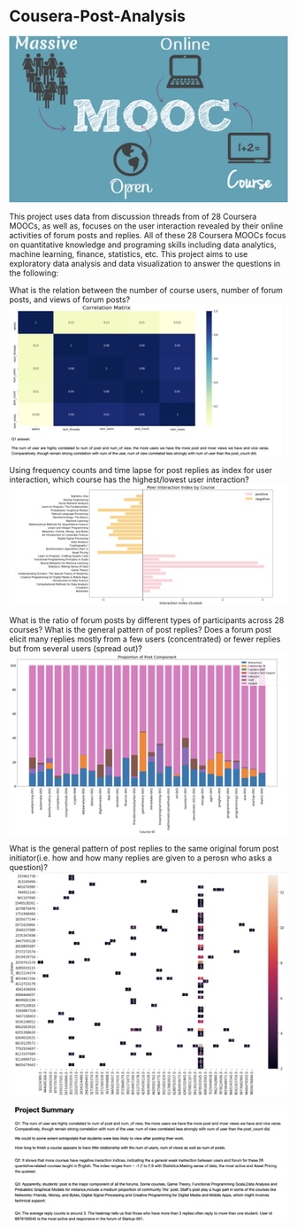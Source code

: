 # Cousera-Post-Analysis

![](Mooc.png)

This project uses data from discussion threads from of 28 Coursera MOOCs, as well as, focuses on the user interaction revealed by their online activities of forum posts and replies. All of these 28 Coursera MOOCs focus on quantitative knowledge and programing skills including data analytics, machine learning, finance, statistics, etc. This project aims to use exploratory data analysis and data visualization to answer the questions in the following:

What is the relation between the number of course users, number of forum posts, and views of forum posts?
![](p1.png)

Using frequency counts and time lapse for post replies as index for user interaction, which course has the highest/lowest user interaction?
![](p2.png)

What is the ratio of forum posts by different types of participants across 28 courses? What is the general pattern of post replies? Does a forum post elicit many replies mostly from a few users (concentrated) or fewer replies but from several users (spread out)?
![](p3.png)

What is the general pattern of post replies to the same original forum post initiator(i.e. how and how many replies are given to a perosn who asks a question)?
![](p4.png)

![](p5.png)
